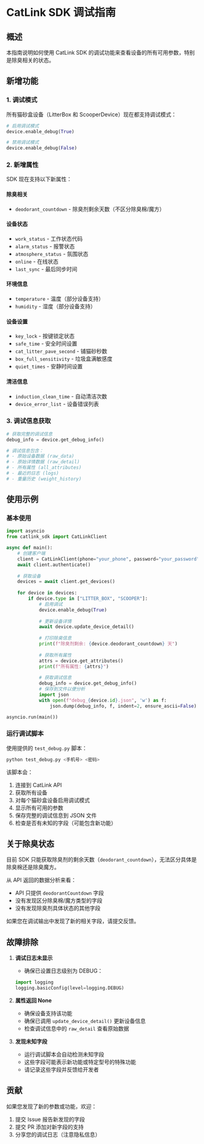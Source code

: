 # CatLink SDK 调试指南

## 概述

本指南说明如何使用 CatLink SDK 的调试功能来查看设备的所有可用参数，特别是除臭相关的状态。

## 新增功能

### 1. 调试模式

所有猫砂盒设备（LitterBox 和 ScooperDevice）现在都支持调试模式：

```python
# 启用调试模式
device.enable_debug(True)

# 禁用调试模式
device.enable_debug(False)
```

### 2. 新增属性

SDK 现在支持以下新属性：

#### 除臭相关
- `deodorant_countdown` - 除臭剂剩余天数（不区分除臭棉/魔方）

#### 设备状态
- `work_status` - 工作状态代码
- `alarm_status` - 报警状态
- `atmosphere_status` - 氛围状态
- `online` - 在线状态
- `last_sync` - 最后同步时间

#### 环境信息
- `temperature` - 温度（部分设备支持）
- `humidity` - 湿度（部分设备支持）

#### 设备设置
- `key_lock` - 按键锁定状态
- `safe_time` - 安全时间设置
- `cat_litter_pave_second` - 铺猫砂秒数
- `box_full_sensitivity` - 垃圾盒满敏感度
- `quiet_times` - 安静时间设置

#### 清洁信息
- `induction_clean_time` - 自动清洁次数
- `device_error_list` - 设备错误列表

### 3. 调试信息获取

```python
# 获取完整的调试信息
debug_info = device.get_debug_info()

# 调试信息包含：
# - 原始设备数据 (raw_data)
# - 原始详情数据 (raw_detail)
# - 所有属性 (all_attributes)
# - 最近的日志 (logs)
# - 重量历史 (weight_history)
```

## 使用示例

### 基本使用

```python
import asyncio
from catlink_sdk import CatLinkClient

async def main():
    # 创建客户端
    client = CatLinkClient(phone="your_phone", password="your_password")
    await client.authenticate()
    
    # 获取设备
    devices = await client.get_devices()
    
    for device in devices:
        if device.type in ["LITTER_BOX", "SCOOPER"]:
            # 启用调试
            device.enable_debug(True)
            
            # 更新设备详情
            await device.update_device_detail()
            
            # 打印除臭信息
            print(f"除臭剂剩余: {device.deodorant_countdown} 天")
            
            # 获取所有属性
            attrs = device.get_attributes()
            print(f"所有属性: {attrs}")
            
            # 获取调试信息
            debug_info = device.get_debug_info()
            # 保存到文件以便分析
            import json
            with open(f"debug_{device.id}.json", 'w') as f:
                json.dump(debug_info, f, indent=2, ensure_ascii=False)

asyncio.run(main())
```

### 运行调试脚本

使用提供的 `test_debug.py` 脚本：

```bash
python test_debug.py <手机号> <密码>
```

该脚本会：
1. 连接到 CatLink API
2. 获取所有设备
3. 对每个猫砂盒设备启用调试模式
4. 显示所有可用的参数
5. 保存完整的调试信息到 JSON 文件
6. 检查是否有未知的字段（可能包含新功能）

## 关于除臭状态

目前 SDK 只能获取除臭剂的剩余天数（`deodorant_countdown`），无法区分具体是除臭棉还是除臭魔方。

从 API 返回的数据分析来看：
- API 只提供 `deodorantCountdown` 字段
- 没有发现区分除臭棉/魔方类型的字段
- 没有发现除臭剂具体状态的其他字段

如果您在调试输出中发现了新的相关字段，请提交反馈。

## 故障排除

1. **调试日志未显示**
   - 确保已设置日志级别为 DEBUG：
   ```python
   import logging
   logging.basicConfig(level=logging.DEBUG)
   ```

2. **属性返回 None**
   - 确保设备支持该功能
   - 确保已调用 `update_device_detail()` 更新设备信息
   - 检查调试信息中的 `raw_detail` 查看原始数据

3. **发现未知字段**
   - 运行调试脚本会自动检测未知字段
   - 这些字段可能表示新功能或特定型号的特殊功能
   - 请记录这些字段并反馈给开发者

## 贡献

如果您发现了新的参数或功能，欢迎：
1. 提交 Issue 报告新发现的字段
2. 提交 PR 添加对新字段的支持
3. 分享您的调试日志（注意隐私信息） 